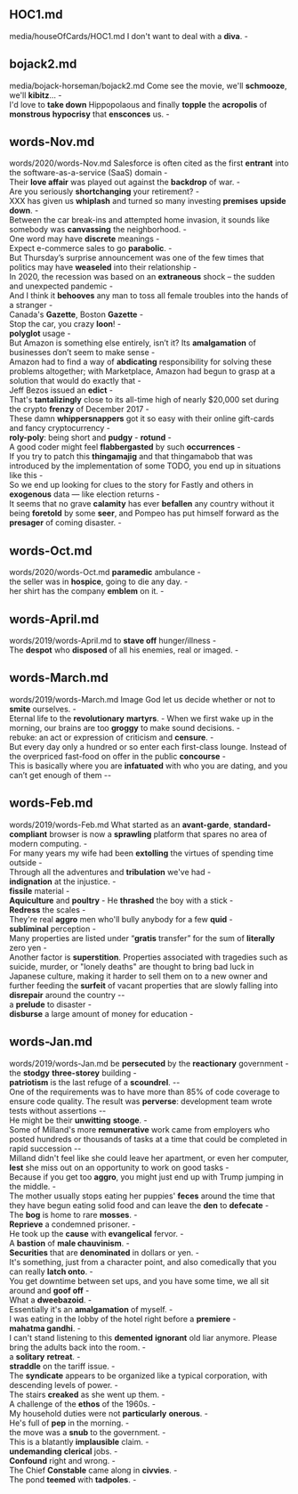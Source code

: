 ## HOC1.md ## 
media/houseOfCards/HOC1.md
I don't want to deal with a **diva**. -  

## bojack2.md ## 
media/bojack-horseman/bojack2.md
Come see the movie, we'll **schmooze**, we'll **kibitz**... -  
I'd love to **take down** Hippopolaous and finally **topple** the **acropolis** of **monstrous** **hypocrisy** that **ensconces** us. -   

## words-Nov.md ## 
words/2020/words-Nov.md
Salesforce is often cited as the first **entrant** into the software-as-a-service (SaaS) domain -  
Their **love affair** was played out against the **backdrop** of war. -  
Are you seriously **shortchanging** your retirement? -  
XXX has given us **whiplash** and turned so many investing **premises** **upside down**. -  
Between the car break-ins and attempted home invasion, it sounds like somebody was **canvassing** the neighborhood. -  
One word may have **discrete** meanings -  
Expect e-commerce sales to go **parabolic**. -  
But Thursday’s surprise announcement was one of the few times that politics may have **weaseled** into their relationship -  
In 2020, the recession was based on an **extraneous** shock – the sudden and unexpected pandemic -  
And I think it **behooves** any man to toss all female troubles into the hands of a stranger -  
Canada's **Gazette**, Boston **Gazette** -  
Stop the car, you crazy **loon**! -  
**polyglot** usage -  
But Amazon is something else entirely, isn’t it? Its **amalgamation** of businesses don’t seem to make sense -  
Amazon had to find a way of **abdicating** responsibility for solving these problems altogether; with Marketplace, Amazon had begun to grasp at a solution that would do exactly that -  
Jeff Bezos issued an **edict** -  
That's **tantalizingly** close to its all-time high of nearly $20,000 set during the crypto **frenzy** of December 2017 -  
These damn **whippersnappers** got it so easy with their online gift-cards and fancy cryptocurrency -  
**roly-poly**: being short and **pudgy** - **rotund** -  
A good coder might feel **flabbergasted** by such **occurrences** -  
If you try to patch this **thingamajig** and that thingamabob that was introduced by the implementation of some TODO, you end up in situations like this -  
So we end up looking for clues to the story for Fastly and others in **exogenous** data — like election returns -  
It seems that no grave **calamity** has ever **befallen** any country without it being **foretold** by some **seer**, and Pompeo has put himself forward as the **presager** of coming disaster. -  

## words-Oct.md ## 
words/2020/words-Oct.md
**paramedic** ambulance -  
the seller was in **hospice**, going to die any day. -  
her shirt has the company **emblem** on it. -  

## words-April.md ## 
words/2019/words-April.md
to **stave off** hunger/illness -  
The **despot** who **disposed** of all his enemies, real or imaged. -  

## words-March.md ## 
words/2019/words-March.md
Image God let us decide whether or not to **smite** ourselves. -   
Eternal life to the **revolutionary** **martyrs**.  - 
When we first wake up in the morning, our brains are too **groggy** to make sound decisions. -  
rebuke: an act or expression of criticism and **censure**. -  
But every day only a hundred or so enter each first-class lounge. Instead of the overpriced fast-food on offer in the public **concourse** -  
This is basically where you are **infatuated** with who you are dating, and you can’t get enough of them --  

## words-Feb.md ## 
words/2019/words-Feb.md
What started as an **avant-garde**, **standard-compliant** browser is now a **sprawling** platform that spares no area of modern computing. -   
For many years my wife had been **extolling** the virtues of spending time outside -   
Through all the adventures and **tribulation** we've had -  
**indignation** at the injustice. -   
**fissile** material -   
**Aquiculture** and **poultry** - 
He **thrashed** the boy with a stick -  
**Redress** the scales -  
They're real **aggro** men who'll bully anybody for a few **quid** -   
**subliminal** perception -   
Many properties are listed under “**gratis** transfer” for the sum of **literally** zero yen -   
Another factor is **superstition**. Properties associated with tragedies such as suicide, murder, or "lonely deaths" are thought to bring bad luck in Japanese culture, making it harder to sell them on to a new owner and further feeding the **surfeit** of vacant properties that are slowly falling into **disrepair** around the country --    
a **prelude** to disaster -  
**disburse** a large amount of money for education -  

## words-Jan.md ## 
words/2019/words-Jan.md
be **persecuted** by the **reactionary** government -   
the **stodgy** **three-storey** building -  
**patriotism** is the last refuge of a **scoundrel**. --  
One of the requirements was to have more than 85% of code coverage to ensure code quality. The result was **perverse**: development team wrote tests without assertions --  
He might be their **unwitting** **stooge**. -  
Some of Milland's more **remunerative** work came from employers who posted hundreds or thousands of tasks at a time that could be completed in rapid succession --  
Milland didn't feel like she could leave her apartment, or even her computer, **lest** she miss out on an opportunity to work on good tasks -  
Because if you get too **aggro**, you might just end up with Trump jumping in the middle. -  
The mother usually stops eating her puppies' **feces** around the time that they have begun eating solid food and can leave the **den** to **defecate**  -  
The **bog** is home to rare **mosses**. -  
**Reprieve** a condemned prisoner. -  
He took up the **cause** with **evangelical** fervor. -  
A **bastion** of **male chauvinism**. -  
**Securities** that are **denominated** in dollars or yen. -  
It's something, just from a character point, and also comedically that you can really **latch onto**. -  
You get downtime between set ups, and you have some time, we all sit around and **goof off** -  
What a **dweebazoid**. -  
Essentially it's an **amalgamation** of myself. -  
I was eating in the lobby of the hotel right before a **premiere** -  
**mahatma gandhi**. -  
I can't stand listening to this **demented** **ignorant** old liar anymore.  Please bring the adults back into the room. -  
a **solitary** **retreat**. -  
**straddle** on the tariff issue. -  
The **syndicate** appears to be organized like a typical corporation, with descending levels of power. -  
The stairs **creaked** as she went up them. -  
A challenge of the **ethos** of the 1960s. -  
My household duties were not **particularly** **onerous**. -  
He's full of **pep** in the morning. -  
the move was a **snub** to the government. -  
This is a blatantly **implausible** claim. -  
**undemanding** **clerical** jobs. -  
**Confound** right and wrong. -  
The Chief **Constable** came along in **civvies**. -  
The pond **teemed** with **tadpoles**. -  
